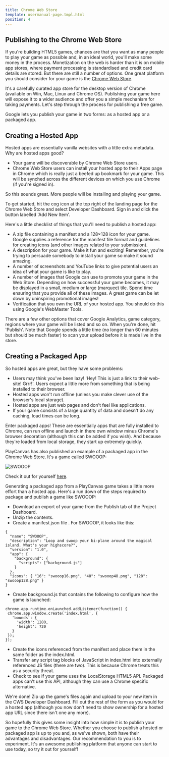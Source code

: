 ```yaml
---
title: Chrome Web Store
template: usermanual-page.tmpl.html
position: 4
---
```


## Publishing to the Chrome Web Store

If you're building HTML5 games, chances are that you want as many people to play your game as possible and, in an ideal world, you'll make some money in the process. Monetization on the web is harder than it is on mobile app stores, where payment processing is standardised and credit card details are stored. But there are still a number of options. One great platform you should consider for your game is the <a href="https://chrome.google.com/webstore" target="_blank">Chrome Web Store</a>.

It's a carefully curated app store for the desktop version of Chrome (available on Win, Mac, Linux and Chrome OS). Publishing your game here will expose it to a wider audience and offer you a simple mechanism for taking payments. Let's step through the process for publishing a free game.

Google lets you publish your game in two forms: as a hosted app or a packaged app.

## Creating a Hosted App

Hosted apps are essentially vanilla websites with a little extra metadata. Why are hosted apps good?

* Your game will be discoverable by Chrome Web Store users.
* Chrome Web Store users can install your hosted app to their Apps page in Chrome which is really just a beefed up bookmark for your game. This will be synched across the different devices on which you use Chrome (if you're signed in).

So this sounds great. More people will be installing and playing your game.

To get started, hit the cog icon at the top right of the landing page for the Chrome Web Store and select Developer Dashboard. Sign in and click the button labelled 'Add New Item'.

Here's a little checklist of things that you'll need to publish a hosted app:

* A zip file containing a manifest and a 128×128 icon for your game. Google supplies a reference for the manifest file format and guidelines for creating icons (and other images related to your submission).
* A description for your game. Make it fun and exciting! Remember, you're trying to persuade somebody to install your game so make it sound amazing.
* A number of screenshots and YouTube links to give potential users an idea of what your game is like to play.
* A number of images that Google can use to promote your game in the Web Store. Depending on how successful your game becomes, it may be displayed in a small, medium or large (marquee) tile. Spend time ensuring that you provide all of these images. A great game can be let down by uninspiring promotional images!
* Verification that you own the URL of your hosted app. You should do this using Google's WebMaster Tools.

There are a few other options that cover Google Analytics, game category, regions where your game will be listed and so on. When you're done, hit 'Publish'. Note that Google spends a little time (no longer than 60 minutes but should be much faster) to scan your upload before it is made live in the store.

## Creating a Packaged App

So hosted apps are great, but they have some problems:

* Users may think you've been lazy! 'Hey! This is just a link to their web-site! Grrr!'. Users expect a little more from something that is being installed to their browser.
* Hosted apps won't run offline (unless you make clever use of the browser's local storage).
* Hosted apps are just web pages and don't feel like applications.
* If your game consists of a large quantity of data and doesn't do any caching, load times can be long.

Enter packaged apps! These are essentially apps that are fully installed to Chrome, can run offline and launch in there own window minus Chrome's browser decoration (although this can be added if you wish). And because they're loaded from local storage, they start up extremely quickly.

PlayCanvas has also published an example of a packaged app in the Chrome Web Store. It's a game called SWOOOP:

<img alt="SWOOOP" src="/images/publishing/swooop.png">

Check it out for yourself <a href="https://chrome.google.com/webstore/detail/swooop/jblimahfbhdcengjfbdpdngcfcghladf" target="_blank">here</a>.

Generating a packaged app from a PlayCanvas game takes a little more effort than a hosted app. Here's a run down of the steps required to package and publish a game like SWOOOP:

* Download an export of your game from the Publish tab of the Project Dashboard.
* Unzip the contents.
* Create a manifest.json file . For SWOOOP, it looks like this:

~~~javascript~~~
{
  "name": "SWOOOP",
  "description": "Loop and swoop your bi-plane around the magical island. What's your highscore?",
  "version": "1.0",
  "app": {
    "background": {
      "scripts": ["background.js"]
    }
  },
  "icons": { "16": "swooop16.png", "48": "swooop48.png", "128": "swooop128.png" }
}
~~~

* Create background.js that contains the following to configure how the game is launched:

~~~javascript~~~
chrome.app.runtime.onLaunched.addListener(function() {
 chrome.app.window.create('index.html', {
   'bounds': {
     'width': 1280,
     'height': 720
   }
 });
});
~~~

* Create the icons referenced from the manifest and place them in the same folder as the index.html.
* Transfer any script tag blocks of JavaScript in index.html into externally referenced JS files (there are two). This is because Chrome treats this as a security threat.
* Check to see if your game uses the LocalStorage HTML5 API. Packaged apps can't use this API, although they can use a Chrome specific alternative.

We're done! Zip up the game's files again and upload to your new item in the CWS Developer Dashboard. Fill out the rest of the form as you would for a hosted app (although you now don't need to show ownership for a hosted app URL since there isn't one any more).

So hopefully this gives some insight into how simple it is to publish your game to the Chrome Web Store. Whether you choose to publish a hosted or packaged app is up to you and, as we've shown, both have their advantages and disadvantages. Our recommendation to you is to experiment. It's an awesome publishing platform that anyone can start to use today, so try it out for yourself!
